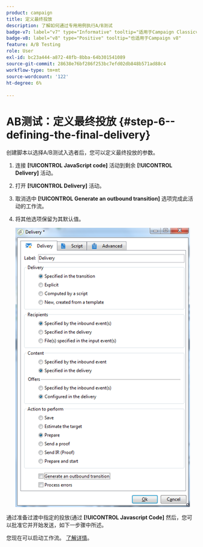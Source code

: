 ```yaml
---
product: campaign
title: 定义最终投放
description: 了解如何通过专用用例执行A/B测试
badge-v7: label="v7" type="Informative" tooltip="适用于Campaign Classicv7"
badge-v8: label="v8" type="Positive" tooltip="也适用于Campaign v8"
feature: A/B Testing
role: User
exl-id: bc23a444-a872-48fb-8bba-64b301541089
source-git-commit: 28638e76bf286f253bc7efd02db848b571ad88c4
workflow-type: tm+mt
source-wordcount: '122'
ht-degree: 6%

---
```


# AB测试：定义最终投放 {#step-6--defining-the-final-delivery}

创建脚本以选择A/B测试入选者后，您可以定义最终投放的参数。

1. 连接 **[!UICONTROL JavaScript code]** 活动到剩余 **[!UICONTROL Delivery]** 活动。
1. 打开 **[!UICONTROL Delivery]** 活动。
1. 取消选中 **[!UICONTROL Generate an outbound transition]** 选项完成此活动的工作流。
1. 将其他选项保留为其默认值。

   ![](assets/ab_test_final_delivery.png)

通过准备过渡中指定的投放(通过 **[!UICONTROL Javascript Code]** 然后，您可以批准它并开始发送，如下一步骤中所述。

您现在可以启动工作流。 [了解详情](a-b-testing-uc-start-workflow.md)。
